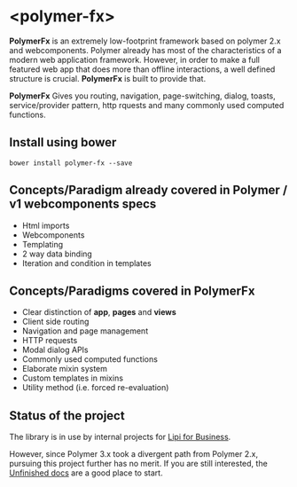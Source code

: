 # \<polymer-fx\>

**PolymerFx** is an extremely low-footprint framework based on polymer 2.x and webcomponents. Polymer already has most of the
characteristics of a modern web application framework. However, in order to make a full featured web app that does more than offline
interactions, a well defined structure is crucial. **PolymerFx** is built to provide that.

**PolymerFx** Gives you routing, navigation, page-switching, dialog, toasts, service/provider pattern, http rquests and many commonly used computed functions.

## Install using bower

```
bower install polymer-fx --save
```

## Concepts/Paradigm already covered in Polymer / v1 webcomponents specs

* Html imports
* Webcomponents
* Templating
* 2 way data binding
* Iteration and condition in templates

## Concepts/Paradigms covered in PolymerFx

* Clear distinction of **app**, **pages** and **views**
* Client side routing
* Navigation and page management
* HTTP requests
* Modal dialog APIs
* Commonly used computed functions
* Elaborate mixin system
* Custom templates in mixins
* Utility method (i.e. forced re-evaluation)

## Status of the project

The library is in use by internal projects for [Lipi for Business](lipi.live). 

However, since Polymer 3.x took a divergent path from Polymer 2.x, pursuing this project further has no merit. If you are still interested, the [Unfinished docs](docs) are a good place to start.


